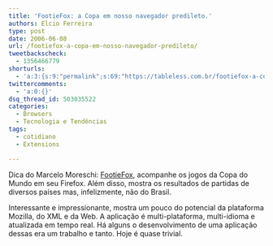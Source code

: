 ```yaml
---
title: 'FootieFox: a Copa em nosso navegador predileto.'
authors: Elcio Ferreira
type: post
date: 2006-06-08
url: /footiefox-a-copa-em-nosso-navegador-predileto/
tweetbackscheck:
  - 1356466779
shorturls:
  - 'a:3:{s:9:"permalink";s:69:"https://tableless.com.br/footiefox-a-copa-em-nosso-navegador-predileto";s:7:"tinyurl";s:26:"https://tinyurl.com/3ollp78";s:4:"isgd";s:19:"https://is.gd/70iw0P";}'
twittercomments:
  - 'a:0:{}'
dsq_thread_id: 503035522
categories:
  - Browsers
  - Tecnologia e Tendências
tags:
  - cotidiano
  - Extensions

---
```

Dica do Marcelo Moreschi: [FootieFox][1], acompanhe os jogos da Copa do Mundo em seu Firefox. Além disso, mostra os resultados de partidas de diversos países mas, infelizmente, não do Brasil.

<!--more-->Interessante e impressionante, mostra um pouco do potencial da plataforma Mozilla, do XML e da Web. A aplicação é multi-plataforma, multi-idioma e atualizada em tempo real. Há alguns o desenvolvimento de uma aplicação dessas era um trabalho e tanto. Hoje é quase trivial.

 [1]: https://www.hpi.uni-potsdam.de/footiefox/?L=1